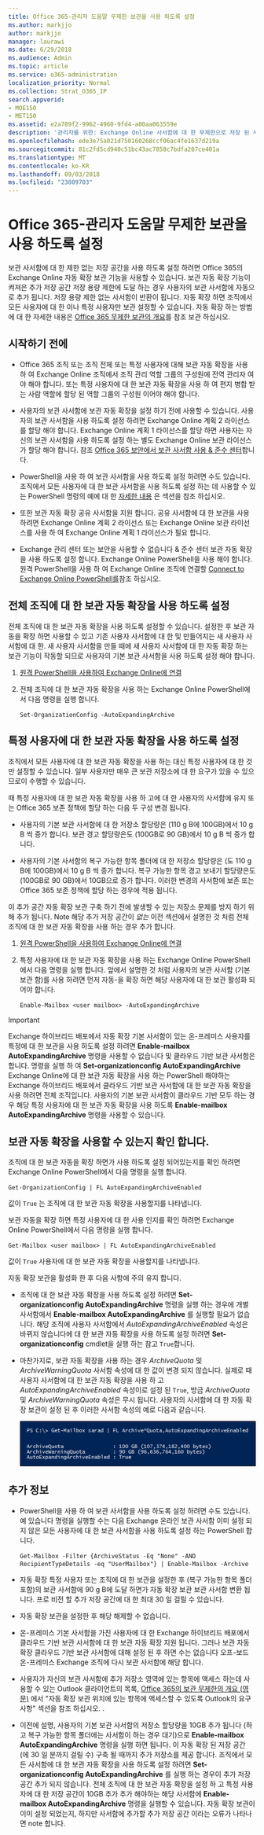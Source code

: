 ```yaml
---
title: Office 365-관리자 도움말 무제한 보관을 사용 하도록 설정
ms.author: markjjo
author: markjjo
manager: laurawi
ms.date: 6/29/2018
ms.audience: Admin
ms.topic: article
ms.service: o365-administration
localization_priority: Normal
ms.collection: Strat_O365_IP
search.appverid:
- MOE150
- MET150
ms.assetid: e2a789f2-9962-4960-9fd4-a00aa063559e
description: '관리자를 위한: Exchange Online 사서함에 대 한 무제한으로 저장 된 사용자에 게 제공 하는 Office 365의 보관 자동 확장을 사용 하는 방법을 설명 합니다. 특정 사용자만 또는 전체 조직에 대 한 보관 자동 확장을 사용 하도록 설정할 수 있습니다.'
ms.openlocfilehash: ede3e75a021d750160268ccf06ac4fe1637d219a
ms.sourcegitcommit: 81c2fd5cd940c51bc43ac7858c7bdfa207ce401a
ms.translationtype: MT
ms.contentlocale: ko-KR
ms.lasthandoff: 09/03/2018
ms.locfileid: "23809703"
---
```

# <a name="enable-unlimited-archiving-in-office-365---admin-help"></a>Office 365-관리자 도움말 무제한 보관을 사용 하도록 설정

보관 사서함에 대 한 제한 없는 저장 공간을 사용 하도록 설정 하려면 Office 365의 Exchange Online 자동 확장 보관 기능을 사용할 수 있습니다. 보관 자동 확장 기능이 켜져은 추가 저장 공간 저장 용량 제한에 도달 하는 경우 사용자의 보관 사서함에 자동으로 추가 됩니다. 저장 용량 제한 없는 사서함이 반환이 됩니다. 자동 확장 하면 조직에서 모든 사용자에 대 한 이나 특정 사용자만 보관 설정할 수 있습니다. 자동 확장 하는 방법에 대 한 자세한 내용은 [Office 365 무제한 보관의 개요](unlimited-archiving.md)를 참조 보관 하십시오.

## <a name="before-you-begin"></a>시작하기 전에

- Office 365 조직 또는 조직 전체 또는 특정 사용자에 대해 보관 자동 확장을 사용 하 여 Exchange Online 조직에서 조직 관리 역할 그룹의 구성원에 전역 관리자 여야 해야 합니다. 또는 특정 사용자에 대 한 보관 자동 확장을 사용 하 여 편지 병합 받는 사람 역할에 할당 된 역할 그룹의 구성원 이어야 해야 합니다.
    
- 사용자의 보관 사서함에 보관 자동 확장을 설정 하기 전에 사용할 수 있습니다. 사용자의 보관 사서함을 사용 하도록 설정 하려면 Exchange Online 계획 2 라이선스를 할당 해야 합니다. Exchange Online 계획 1 라이선스를 할당 하면 사용자는 자신의 보관 사서함을 사용 하도록 설정 하는 별도 Exchange Online 보관 라이선스가 할당 해야 합니다. 참조 [Office 365 보안에서 보관 사서함 사용 &amp; 준수 센터](enable-archive-mailboxes.md)합니다.
    
- PowerShell을 사용 하 여 보관 사서함을 사용 하도록 설정 하려면 수도 있습니다. 조직에서 모든 사용자에 대 한 보관 사서함을 사용 하도록 설정 하는 데 사용할 수 있는 PowerShell 명령의 예에 대 한 [자세한 내용](#more-information) 은 섹션을 참조 하십시오. 
    
- 또한 보관 자동 확장 공유 사서함을 지원 합니다. 공유 사서함에 대 한 보관을 사용 하려면 Exchange Online 계획 2 라이선스 또는 Exchange Online 보관 라이선스를 사용 하 여 Exchange Online 계획 1 라이선스가 필요 합니다.
    
- Exchange 관리 센터 또는 보안을 사용할 수 없습니다 &amp; 준수 센터 보관 자동 확장을 사용 하도록 설정 합니다. Exchange Online PowerShell을 사용 해야 합니다. 원격 PowerShell을 사용 하 여 Exchange Online 조직에 연결할 [Connect to Exchange Online PowerShell를](https://go.microsoft.com/fwlink/p/?linkid=396554)참조 하십시오.
    
  
## <a name="enable-auto-expanding-archiving-for-your-entire-organization"></a>전체 조직에 대 한 보관 자동 확장을 사용 하도록 설정

전체 조직에 대 한 보관 자동 확장을 사용 하도록 설정할 수 있습니다. 설정한 후 보관 자동을 확장 하면 사용할 수 있고 기존 사용자 사서함에 대 한 및 만들어지는 새 사용자 사서함에 대 한. 새 사용자 사서함을 만들 때에 새 사용자 사서함에 대 한 자동 확장 하는 보관 기능이 작동할 되므로 사용자의 기본 보관 사서함을 사용 하도록 설정 해야 합니다.
  
1. [원격 PowerShell을 사용하여 Exchange Online에 연결](https://go.microsoft.com/fwlink/p/?linkid=396554)
    
2. 전체 조직에 대 한 보관 자동 확장을 사용 하는 Exchange Online PowerShell에서 다음 명령을 실행 합니다.

    ```
    Set-OrganizationConfig -AutoExpandingArchive
    ```
  
## <a name="enable-auto-expanding-archiving-for-specific-users"></a>특정 사용자에 대 한 보관 자동 확장을 사용 하도록 설정

조직에서 모든 사용자에 대 한 보관 자동 확장을 사용 하는 대신 특정 사용자에 대 한 것만 설정할 수 있습니다. 일부 사용자만 매우 큰 보관 저장소에 대 한 요구가 있을 수 있으므로이 수행할 수 있습니다.
  
때 특정 사용자에 대 한 보관 자동 확장을 사용 하 고에 대 한 사용자의 사서함에 유지 또는 Office 365 보존 정책에 할당 하는 다음 두 구성 변경 됩니다.
  
- 사용자의 기본 보관 사서함에 대 한 저장소 할당량은 (110 g B에 100GB)에서 10 g B 씩 증가 합니다. 보관 경고 할당량은도 (100GB로 90 GB)에서 10 g B 씩 증가 합니다.
    
- 사용자의 기본 사서함의 복구 가능한 항목 폴더에 대 한 저장소 할당량은 (도 110 g B에 100GB)에서 10 g B 씩 증가 합니다. 복구 가능한 항목 경고 보내기 할당량은도 (100GB로 90 GB)에서 10GB으로 증가 합니다. 이러한 변경의 사서함에 보존 또는 Office 365 보존 정책에 할당 하는 경우에 적용 됩니다.
    
이 추가 공간 자동 확장 보관 구축 하기 전에 발생할 수 있는 저장소 문제를 방지 하기 위해 추가 됩니다. Note 해당 추가 저장 공간이 *없는* 이전 섹션에서 설명한 것 처럼 전체 조직에 대 한 보관 자동 확장을 사용 하는 경우 추가 합니다. 
  
1. [원격 PowerShell을 사용하여 Exchange Online에 연결](https://go.microsoft.com/fwlink/p/?linkid=396554)
    
2. 특정 사용자에 대 한 보관 자동 확장을 사용 하는 Exchange Online PowerShell에서 다음 명령을 실행 합니다. 앞에서 설명한 것 처럼 사용자의 보관 사서함 (기본 보관 함)를 사용 하려면 먼저 자동-을 확장 하면 해당 사용자에 대 한 보관 활성화 되어야 합니다.
    
    ```
    Enable-Mailbox <user mailbox> -AutoExpandingArchive
    ```


> [!IMPORTANT]
> Exchange 하이브리드 배포에서 자동 확장 기본 사서함이 있는 온-프레미스 사용자를 특정에 대 한 보관을 사용 하도록 설정 하려면 **Enable-mailbox AutoExpandingArchive** 명령을 사용할 수 없습니다 및 클라우드 기반 보관 사서함은 합니다. 명령을 실행 하 여 **Set-organizationconfig AutoExpandingArchive** Exchange Online에 대 한 보관 자동 확장을 사용 하는 PowerShell 해야하는 Exchange 하이브리드 배포에서 클라우드 기반 보관 사서함에 대 한 보관 자동 확장을 사용 하려면 전체 조직입니다. 사용자의 기본 보관 사서함이 클라우드 기반 모두 하는 경우 해당 특정 사용자에 대 한 보관 자동 확장을 사용 하도록 **Enable-mailbox AutoExpandingArchive** 명령을 사용할 수 있습니다. 
  
## <a name="verify-that-auto-expanding-archiving-is-enabled"></a>보관 자동 확장을 사용할 수 있는지 확인 합니다.

조직에 대 한 보관 자동을 확장 하면가 사용 하도록 설정 되어있는지를 확인 하려면 Exchange Online PowerShell에서 다음 명령을 실행 합니다.

```
Get-OrganizationConfig | FL AutoExpandingArchiveEnabled
```

값이 `True` 는 조직에 대 한 보관 자동 확장을 사용할지를 나타냅니다. 
  
보관 자동을 확장 하면 특정 사용자에 대 한 사용 인지를 확인 하려면 Exchange Online PowerShell에서 다음 명령을 실행 합니다.
  
```
Get-Mailbox <user mailbox> | FL AutoExpandingArchiveEnabled
```
값이 `True` 사용자에 대 한 보관 자동 확장을 사용할지를 나타냅니다. 
  
자동 확장 보관을 활성화 한 후 다음 사항에 주의 유지 합니다.
  
- 조직에 대 한 보관 자동 확장을 사용 하도록 설정 하려면 **Set-organizationconfig AutoExpandingArchive** 명령을 실행 하는 경우에 개별 사서함에서 **Enable-mailbox AutoExpandingArchive** 를 실행할 필요가 없습니다. 해당 조직에 사용자 사서함에서 *AutoExpandingArchiveEnabled* 속성은 바뀌지 않습니다에 대 한 보관 자동 확장을 사용 하도록 설정 하려면 **Set-organizationconfig** cmdlet을 실행 하는 참고 `True`합니다.
    
- 마찬가지로, 보관 자동 확장을 사용 하는 경우 *ArchiveQuota* 및 *ArchiveWarningQuota* 사서함 속성에 대 한 값이 변경 되지 않습니다. 실제로 때 사용자 사서함에 대 한 보관 자동 확장을 사용 하 고 *AutoExpandingArchiveEnabled* 속성이로 설정 된 `True`, 방금 *ArchiveQuota* 및 *ArchiveWarningQuota* 속성은 무시 됩니다. 사용자의 사서함에 대 한 자동 확장 보관이 설정 된 후 이러한 사서함 속성의 예로 다음과 같습니다. 
    
    ![자동 확장 보관을 활성화 한 후 ArchiveQuota 및 ArchiveWarningQuota 속성은 무시 합니다.](media/6a1c1b69-5c4c-4267-aac8-53577667f03e.png)

  
## <a name="more-information"></a>추가 정보

- PowerShell을 사용 하 여 보관 사서함을 사용 하도록 설정 하려면 수도 있습니다. 예 있습니다 명령을 실행할 수는 다음 Exchange 온라인 보관 사서함 이미 설정 되지 않은 모든 사용자에 대 한 보관 사서함을 사용 하도록 설정 하는 PowerShell 합니다.

    ```
    Get-Mailbox -Filter {ArchiveStatus -Eq "None" -AND RecipientTypeDetails -eq "UserMailbox"} | Enable-Mailbox -Archive
    ```

- 자동 확장 특정 사용자 또는 조직에 대 한 보관을 설정한 후 (복구 가능한 항목 폴더 포함)의 보관 사서함에 90 g B에 도달 하면가 자동 확장 보관 보관 사서함 변환 됩니다. 프로 비전 할 추가 저장 공간에 대 한 최대 30 일 걸릴 수 있습니다.
    
- 자동 확장 보관을 설정한 후 해당 해제할 수 없습니다.
    
- 온-프레미스 기본 사서함을 가진 사용자에 대 한 Exchange 하이브리드 배포에서 클라우드 기반 보관 사서함에 대 한 보관 자동 확장 지원 됩니다. 그러나 보관 자동 확장 클라우드 기반 보관 사서함에 대해 설정 된 후 하면 수는 없습니다 오프-보드 온-프레미스 Exchange 조직에 다시 보관 사서함에 해당 합니다.
    
- 사용자가 자신의 보관 사서함에 추가 저장소 영역에 있는 항목에 액세스 하는데 사용할 수 있는 Outlook 클라이언트의 목록, [Office 365의 보관 무제한의 개요 (영문)](unlimited-archiving.md#outlook-requirements-for-accessing-items-in-an-auto-expanded-archive) 에서 "자동 확장 보관 위치에 있는 항목에 액세스할 수 있도록 Outlook의 요구 사항" 섹션을 참조 하십시오. .
    
- 이전에 설명, 사용자의 기본 보관 사서함의 저장소 할당량을 10GB 추가 됩니다 (하 고 복구 가능한 항목 폴더에는 사서함이 하는 경우 대기)으로 **Enable-mailbox AutoExpandingArchive** 명령을 실행 하면 됩니다. 이 자동 확장 된 저장 공간 (에 30 일 분까지 걸릴 수) 구축 될 때까지 추가 저장소를 제공 합니다. 조직에서 모든 사서함에 대 한 보관 자동 확장을 사용 하도록 설정 하려면 **Set-organizationconfig AutoExpandingArchive** 를 실행 하는 경우이 추가 저장 공간 추가 되지 않습니다. 전체 조직에 대 한 보관 자동 확장을 설정 하 고 특정 사용자에 대 한 저장 공간이 10GB 추가 추가 해야하는 해당 사서함에 **Enable-mailbox AutoExpandingArchive** 명령을 실행할 수 있습니다. 자동 확장 보관이 이미 설정 되었는지, 하지만 사서함에 추가할 추가 저장 공간 이라는 오류가 나타나면 note 합니다. 
